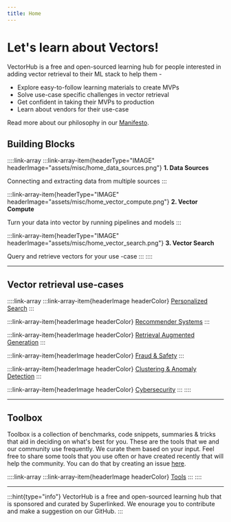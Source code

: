 ```yaml
---
title: Home
---
```


# Let's learn about Vectors!

VectorHub is a free and open-sourced learning hub for people interested in adding vector retrieval to their ML stack to help them -

* Explore easy-to-follow learning materials to create MVPs
* Solve use-case specific challenges in vector retrieval
* Get confident in taking their MVPs to production
* Learn about vendors for their use-case

Read more about our philosophy in our [Manifesto](manifesto.md).

## Building Blocks

::::link-array
:::link-array-item{headerType="IMAGE" headerImage="assets/misc/home_data_sources.png"}
**1. Data Sources**

Connecting and extracting data from multiple sources
:::

:::link-array-item{headerType="IMAGE" headerImage="assets/misc/home_vector_compute.png"}
**2. Vector Compute**

Turn your data into vector by running pipelines and models
:::

:::link-array-item{headerType="IMAGE" headerImage="assets/misc/home_vector_search.png"}
**3. Vector Search**

Query and retrieve vectors for your use -case
:::
::::

***

## Vector retrieval use-cases

::::link-array
:::link-array-item{headerImage headerColor}
[Personalized Search](use_cases/personalized_search.md)
:::

:::link-array-item{headerImage headerColor}
[Recommender Systems](use_cases/recommender_systems.md)
:::

:::link-array-item{headerImage headerColor}
[Retrieval Augmented Generation](use_cases/retrieval_augmented_generation.md)
:::

:::link-array-item{headerImage headerColor}
[Fraud & Safety](use_cases/fraud_&_safety.md)
:::

:::link-array-item{headerImage headerColor}
[Clustering & Anomaly Detection](use_cases/clustering_&_anomaly_detection.md)
:::

:::link-array-item{headerImage headerColor}
[Cybersecurity](use_cases/cybersecurity.md)
:::
::::

***

## Toolbox

Toolbox is a collection of benchmarks, code snippets, summaries & tricks that aid in deciding on what's best for you. These are the tools that we and our community use frequently. We curate them based on your input. Feel free to share some tools that you use often or have created recently that will help the community. You can do that by creating an issue [here](https://github.com/superlinked/VectorHub/issues/new).

::::link-array
:::link-array-item{headerImage headerColor}
[Tools](tools/readme.md)
:::
::::

***

:::hint{type="info"}
VectorHub is a free and open-sourced learning hub that is sponsored and curated by Superlinked. We enourage you to contribute and make a suggestion on our GitHub.
:::
